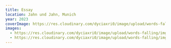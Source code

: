 ```yaml
---
title: Essay
location: Jahn und Jahn, Munich
year: 2023
coverImage: https://res.cloudinary.com/dyciaxri0/image/upload/words-falling/img7_lm7hap
images:
  - https://res.cloudinary.com/dyciaxri0/image/upload/words-falling/img8_quah6g
  - https://res.cloudinary.com/dyciaxri0/image/upload/words-falling/img3-cover_qvm4n6
---
```

